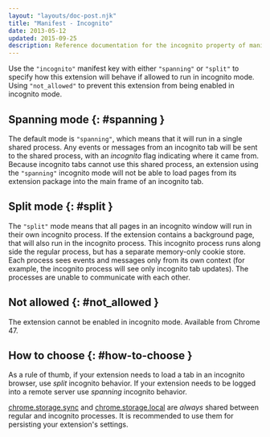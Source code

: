 ```yaml
---
layout: "layouts/doc-post.njk"
title: "Manifest - Incognito"
date: 2013-05-12
updated: 2015-09-25
description: Reference documentation for the incognito property of manifest.json.
---
```


Use the `"incognito"` manifest key with either `"spanning"` or `"split"` to specify how this
extension will behave if allowed to run in incognito mode. Using `"not_allowed"` to prevent this
extension from being enabled in incognito mode.

## Spanning mode {: #spanning }

The default mode is `"spanning"`, which means that it will run in a single
shared process. Any events or messages from an incognito tab will be sent to the shared process,
with an _incognito_ flag indicating where it came from. Because incognito tabs cannot use this
shared process, an extension using the `"spanning"` incognito mode will not be able to load pages
from its extension package into the main frame of an incognito tab.

## Split mode {: #split }

The `"split"` mode means that all
pages in an incognito window will run in their own incognito process. If the extension
contains a background page, that will also run in the incognito process. This incognito process runs
along side the regular process, but has a separate memory-only cookie store. Each process sees
events and messages only from its own context (for example, the incognito process will see only
incognito tab updates). The processes are unable to communicate with each other.

## Not allowed {: #not_allowed }

The extension cannot be enabled in incognito mode. Available from Chrome 47.

## How to choose {: #how-to-choose }

As a rule of thumb, if your extension needs to load a tab in an incognito browser, use
_split_ incognito behavior. If your extension needs to be logged into a remote server use
_spanning_ incognito behavior.

[chrome.storage.sync][1] and [chrome.storage.local][2] are _always_ shared between regular and
incognito processes. It is recommended to use them for persisting your extension's settings.

[1]: /docs/extensions/reference/storage#property-sync
[2]: /docs/extensions/reference/storage#property-local
